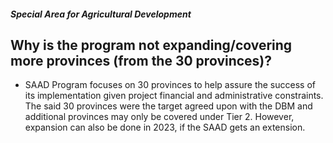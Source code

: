 ##### Special Area for Agricultural Development

## Why is the program not expanding/covering more provinces (from the 30 provinces)?


 - SAAD Program focuses on 30 provinces to help assure the success of its implementation given project financial and administrative constraints. The said 30 provinces were the target agreed upon with the DBM and additional provinces may only be covered under Tier 2. However, expansion can also be done in 2023, if the SAAD gets an extension.
